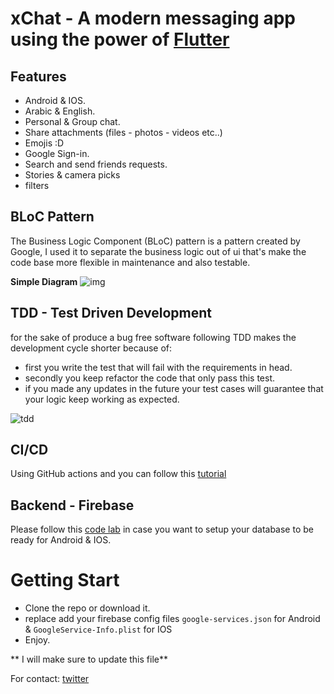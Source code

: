 # xChat - A modern messaging app using the power of [Flutter](https://flutter.dev/)

## Features
- Android & IOS.
- Arabic & English.
- Personal & Group chat.
- Share attachments (files - photos - videos etc..)
- Emojis :D
- Google Sign-in.
- Search and send friends requests.
- Stories & camera picks
- filters

## BLoC Pattern

The Business Logic Component (BLoC) pattern is a pattern created by Google,
I used it to separate the business logic out of ui that's make the code base more flexible
in maintenance and also testable.

**Simple Diagram**
![img](https://hagaat.net/uploader/server/php/files/bloc.png)

## TDD - Test Driven Development

for the sake of produce a bug free software following TDD makes the development cycle shorter because of:

- first you write the test that will fail with the requirements in head.
- secondly you keep refactor the code that only pass this test.
- if you made any updates in the future your test cases will guarantee that your logic keep working as expected.

![tdd](https://www.tutorialspoint.com/software_testing_dictionary/images/code_driven_testing.jpg)

## CI/CD

Using GitHub actions and you can follow this [tutorial](https://medium.com/better-programming/ci-cd-for-flutter-apps-using-github-actions-b833f8f7aac)

## Backend - Firebase
Please follow this [code lab](https://codelabs.developers.google.com/codelabs/flutter-firebase/#0) in case you want to setup your database to be ready for Android & IOS.

# Getting Start
- Clone the repo or download it.
- replace add your firebase config files ```google-services.json``` for Android & ```GoogleService-Info.plist``` for IOS
- Enjoy.

** I will make sure to update this file**

For contact: [twitter](https://twitter.com/Elgammal112)
